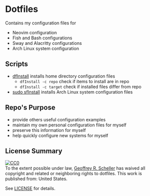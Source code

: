 # Dotfiles

Contains my configuration files for

* Neovim configuration
* Fish and Bash configurations
* Sway and Alacritty configurations
* Arch Linux system configuration

## Scripts

* [dfInstall](dfInstall) installs home directory configuration files
  * `dfInstall -c repo` check if items to install are in repo  
  * `dfInstall -c target` check if installed files differ from repo
* [sudo sfInstall](sfInstall) installs Arch Linux system configuration files

## Repo's Purpose

* provide others useful configuration examples
* maintain my own personal configuration files for myself
* preserve this information for myself
* help quickly configure new systems for myself

## License Summary

<p xmlns:dct="http://purl.org/dc/terms/" xmlns:vcard="http://www.w3.org/2001/vcard-rdf/3.0#">
  <a rel="license"
     href="http://creativecommons.org/publicdomain/zero/1.0/">
    <img src="http://i.creativecommons.org/p/zero/1.0/88x31.png" style="border-style: none;" alt="CC0" />
  </a>
  <br />
  To the extent possible under law,
  <a rel="dct:publisher"
     href="https://github.com/grscheller">
    <span property="dct:title">Geoffrey R. Scheller</span></a>
  has waived all copyright and related or neighboring rights to
  <span property="dct:title">dotfiles</span>.
This work is published from:
<span property="vcard:Country" datatype="dct:ISO3166"
      content="US" about="https://github.com/grscheller">
  United States</span>.
</p>

See [LICENSE](LICENSE) for details.
